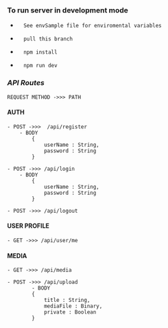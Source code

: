 ### **To run server in development mode**
-       See envSample file for enviromental variables
-       pull this branch
-       npm install
-       npm run dev


### ***API Routes***
    REQUEST METHOD ->>> PATH
#### AUTH
    
    - POST ->>>  /api/register 
        - BODY 
            { 
                userName : String,
                password : String
            }

    - POST ->>> /api/login
        - BODY 
            { 
                userName : String,
                password : String
            }

    - POST ->>> /api/logout

#### USER PROFILE
    - GET ->>> /api/user/me

#### MEDIA 
    - GET ->>> /api/media

    - POST ->>> /api/upload
            - BODY 
            {
                title : String,
                mediaFile : Binary,
                private : Boolean
            }